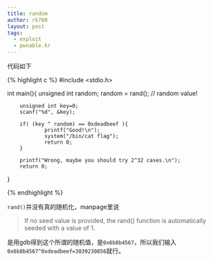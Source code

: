 ```yaml
---
title: random
author: rk700
layout: post
tags:
  - exploit
  - pwnable.kr
---
```

代码如下

{% highlight c %}
#include <stdio.h>

int main(){
        unsigned int random;
        random = rand();        // random value!

        unsigned int key=0;
        scanf("%d", &key);

        if( (key ^ random) == 0xdeadbeef ){
                printf("Good!\n");
                system("/bin/cat flag");
                return 0;
        }

        printf("Wrong, maybe you should try 2^32 cases.\n");
        return 0;
}

{% endhighlight %}



`rand()`并没有真的随机化，manpage里说

> If no seed value is provided, the rand() function is automatically seeded with a value of 1.

是用gdb得到这个所谓的随机值，是`0x6b8b4567`，所以我们输入`0x6b8b4567^0xdeadbeef=3039230856`就行。

